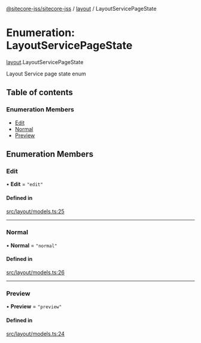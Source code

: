 [@sitecore-jss/sitecore-jss](../README.md) / [layout](../modules/layout.md) / LayoutServicePageState

# Enumeration: LayoutServicePageState

[layout](../modules/layout.md).LayoutServicePageState

Layout Service page state enum

## Table of contents

### Enumeration Members

- [Edit](layout.LayoutServicePageState.md#edit)
- [Normal](layout.LayoutServicePageState.md#normal)
- [Preview](layout.LayoutServicePageState.md#preview)

## Enumeration Members

### Edit

• **Edit** = ``"edit"``

#### Defined in

[src/layout/models.ts:25](https://github.com/Sitecore/jss/blob/05b9388b9/packages/sitecore-jss/src/layout/models.ts#L25)

___

### Normal

• **Normal** = ``"normal"``

#### Defined in

[src/layout/models.ts:26](https://github.com/Sitecore/jss/blob/05b9388b9/packages/sitecore-jss/src/layout/models.ts#L26)

___

### Preview

• **Preview** = ``"preview"``

#### Defined in

[src/layout/models.ts:24](https://github.com/Sitecore/jss/blob/05b9388b9/packages/sitecore-jss/src/layout/models.ts#L24)
